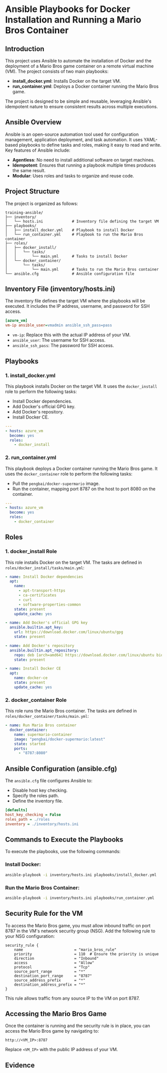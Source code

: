 # Ansible Playbooks for Docker Installation and Running a Mario Bros Container

## Introduction
This project uses Ansible to automate the installation of Docker and the deployment of a Mario Bros game container on a remote virtual machine (VM). The project consists of two main playbooks:

- **install_docker.yml**: Installs Docker on the target VM.
- **run_container.yml**: Deploys a Docker container running the Mario Bros game.

The project is designed to be simple and reusable, leveraging Ansible's idempotent nature to ensure consistent results across multiple executions.

## Ansible Overview
Ansible is an open-source automation tool used for configuration management, application deployment, and task automation. It uses YAML-based playbooks to define tasks and roles, making it easy to read and write. Key features of Ansible include:

- **Agentless**: No need to install additional software on target machines.
- **Idempotent**: Ensures that running a playbook multiple times produces the same result.
- **Modular**: Uses roles and tasks to organize and reuse code.

## Project Structure
The project is organized as follows:

```plaintext
training-ansible/
├── inventory/
│   └── hosts.ini             # Inventory file defining the target VM
├── playbooks/
│   ├── install_docker.yml    # Playbook to install Docker
│   └── run_container.yml     # Playbook to run the Mario Bros container
├── roles/
│   ├── docker_install/
│   │   └── tasks/
│   │       └── main.yml      # Tasks to install Docker
│   └── docker_container/
│       └── tasks/
│           └── main.yml      # Tasks to run the Mario Bros container
└── ansible.cfg               # Ansible configuration file
```

## Inventory File (inventory/hosts.ini)
The inventory file defines the target VM where the playbooks will be executed. It includes the IP address, username, and password for SSH access.

```ini
[azure_vm]
vm-ip ansible_user=vmadmin ansible_ssh_pass=pass
```

- `vm-ip`: Replace this with the actual IP address of your VM.
- `ansible_user`: The username for SSH access.
- `ansible_ssh_pass`: The password for SSH access.

## Playbooks
### 1. install_docker.yml
This playbook installs Docker on the target VM. It uses the `docker_install` role to perform the following tasks:

- Install Docker dependencies.
- Add Docker's official GPG key.
- Add Docker's repository.
- Install Docker CE.

```yaml
---
- hosts: azure_vm
  become: yes
  roles:
    - docker_install
```

### 2. run_container.yml
This playbook deploys a Docker container running the Mario Bros game. It uses the `docker_container` role to perform the following tasks:

- Pull the `pengbai/docker-supermario` image.
- Run the container, mapping port 8787 on the host to port 8080 on the container.

```yaml
---
- hosts: azure_vm
  become: yes
  roles:
    - docker_container
```

## Roles
### 1. docker_install Role
This role installs Docker on the target VM. The tasks are defined in `roles/docker_install/tasks/main.yml`:

```yaml
- name: Install Docker dependencies
  apt:
    name:
      - apt-transport-https
      - ca-certificates
      - curl
      - software-properties-common
    state: present
    update_cache: yes

- name: Add Docker's official GPG key
  ansible.builtin.apt_key:
    url: https://download.docker.com/linux/ubuntu/gpg
    state: present

- name: Add Docker's repository
  ansible.builtin.apt_repository:
    repo: deb [arch=amd64] https://download.docker.com/linux/ubuntu bionic stable
    state: present

- name: Install Docker CE
  apt:
    name: docker-ce
    state: present
    update_cache: yes
```

### 2. docker_container Role
This role runs the Mario Bros container. The tasks are defined in `roles/docker_container/tasks/main.yml`:

```yaml
- name: Run Mario Bros container
  docker_container:
    name: supermario-container
    image: "pengbai/docker-supermario:latest"
    state: started
    ports:
      - "8787:8080"
```

## Ansible Configuration (ansible.cfg)
The `ansible.cfg` file configures Ansible to:

- Disable host key checking.
- Specify the roles path.
- Define the inventory file.

```ini
[defaults]
host_key_checking = False
roles_path = ./roles
inventory = ./inventory/hosts.ini
```

## Commands to Execute the Playbooks
To execute the playbooks, use the following commands:

### Install Docker:
```bash
ansible-playbook -i inventory/hosts.ini playbooks/install_docker.yml
```

### Run the Mario Bros Container:
```bash
ansible-playbook -i inventory/hosts.ini playbooks/run_container.yml
```

## Security Rule for the VM
To access the Mario Bros game, you must allow inbound traffic on port 8787 in the VM's network security group (NSG). Add the following rule to your NSG configuration:

```hcl
security_rule {
    name                       = "mario_bros_rule"
    priority                   = 110  # Ensure the priority is unique
    direction                  = "Inbound"
    access                     = "Allow"
    protocol                   = "Tcp"
    source_port_range          = "*"
    destination_port_range     = "8787"
    source_address_prefix      = "*"
    destination_address_prefix = "*"
}
```

This rule allows traffic from any source IP to the VM on port 8787.

## Accessing the Mario Bros Game
Once the container is running and the security rule is in place, you can access the Mario Bros game by navigating to:

```
http://<VM_IP>:8787
```

Replace `<VM_IP>` with the public IP address of your VM.

## Evidence